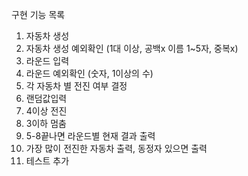 구현 기능 목록
1. 자동차 생성 
2. 자동차 생성 예외확인 (1대 이상, 공백x 이름 1~5자, 중복x)
3. 라운드 입력 
4. 라운드 예외확인 (숫자, 1이상의 수)
5. 각 자동차 별 전진 여부 결정
6. 랜덤값입력
7. 4이상 전진
8. 3이하 멈춤
9. 5-8끝나면 라운드별 현재 결과 출력
10. 가장 많이 전진한 자동차 출력, 동정자 있으면 출력
11. 테스트 추가